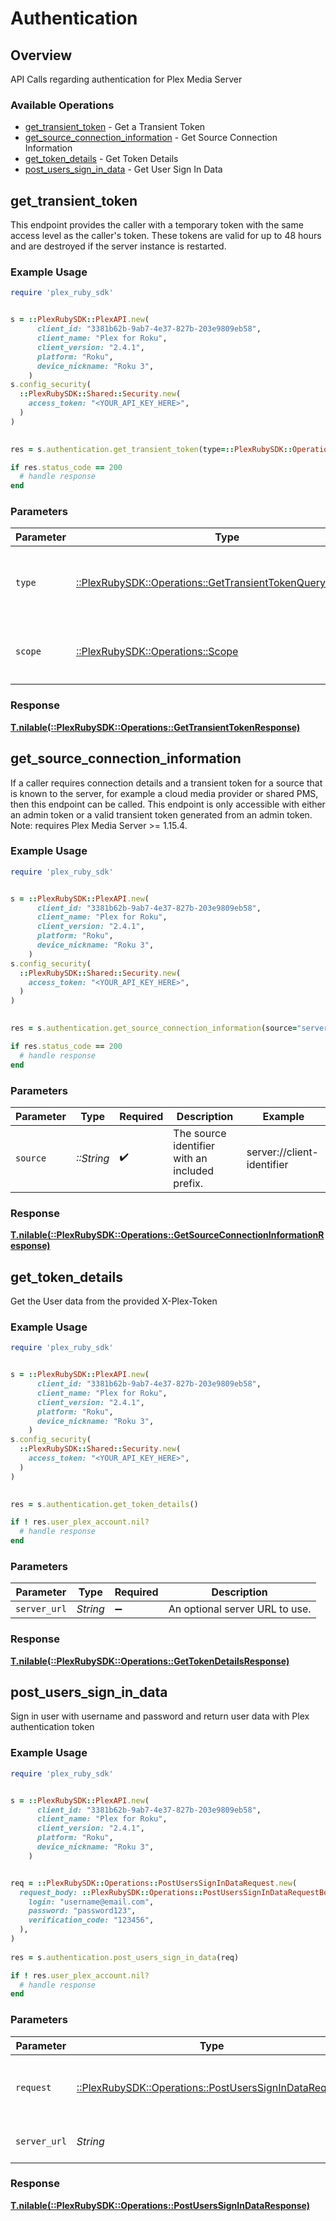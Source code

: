 # Authentication

## Overview

API Calls regarding authentication for Plex Media Server


### Available Operations

* [get_transient_token](#get_transient_token) - Get a Transient Token
* [get_source_connection_information](#get_source_connection_information) - Get Source Connection Information
* [get_token_details](#get_token_details) - Get Token Details
* [post_users_sign_in_data](#post_users_sign_in_data) - Get User Sign In Data

## get_transient_token

This endpoint provides the caller with a temporary token with the same access level as the caller's token. These tokens are valid for up to 48 hours and are destroyed if the server instance is restarted.


### Example Usage

```ruby
require 'plex_ruby_sdk'


s = ::PlexRubySDK::PlexAPI.new(
      client_id: "3381b62b-9ab7-4e37-827b-203e9809eb58",
      client_name: "Plex for Roku",
      client_version: "2.4.1",
      platform: "Roku",
      device_nickname: "Roku 3",
    )
s.config_security(
  ::PlexRubySDK::Shared::Security.new(
    access_token: "<YOUR_API_KEY_HERE>",
  )
)

    
res = s.authentication.get_transient_token(type=::PlexRubySDK::Operations::GetTransientTokenQueryParamType::DELEGATION, scope=::PlexRubySDK::Operations::Scope::ALL)

if res.status_code == 200
  # handle response
end

```

### Parameters

| Parameter                                                                                                                | Type                                                                                                                     | Required                                                                                                                 | Description                                                                                                              |
| ------------------------------------------------------------------------------------------------------------------------ | ------------------------------------------------------------------------------------------------------------------------ | ------------------------------------------------------------------------------------------------------------------------ | ------------------------------------------------------------------------------------------------------------------------ |
| `type`                                                                                                                   | [::PlexRubySDK::Operations::GetTransientTokenQueryParamType](../../models/operations/gettransienttokenqueryparamtype.md) | :heavy_check_mark:                                                                                                       | `delegation` - This is the only supported `type` parameter.                                                              |
| `scope`                                                                                                                  | [::PlexRubySDK::Operations::Scope](../../models/operations/scope.md)                                                     | :heavy_check_mark:                                                                                                       | `all` - This is the only supported `scope` parameter.                                                                    |

### Response

**[T.nilable(::PlexRubySDK::Operations::GetTransientTokenResponse)](../../models/operations/gettransienttokenresponse.md)**



## get_source_connection_information

If a caller requires connection details and a transient token for a source that is known to the server, for example a cloud media provider or shared PMS, then this endpoint can be called. This endpoint is only accessible with either an admin token or a valid transient token generated from an admin token.
Note: requires Plex Media Server >= 1.15.4.


### Example Usage

```ruby
require 'plex_ruby_sdk'


s = ::PlexRubySDK::PlexAPI.new(
      client_id: "3381b62b-9ab7-4e37-827b-203e9809eb58",
      client_name: "Plex for Roku",
      client_version: "2.4.1",
      platform: "Roku",
      device_nickname: "Roku 3",
    )
s.config_security(
  ::PlexRubySDK::Shared::Security.new(
    access_token: "<YOUR_API_KEY_HERE>",
  )
)

    
res = s.authentication.get_source_connection_information(source="server://client-identifier")

if res.status_code == 200
  # handle response
end

```

### Parameters

| Parameter                                      | Type                                           | Required                                       | Description                                    | Example                                        |
| ---------------------------------------------- | ---------------------------------------------- | ---------------------------------------------- | ---------------------------------------------- | ---------------------------------------------- |
| `source`                                       | *::String*                                     | :heavy_check_mark:                             | The source identifier with an included prefix. | server://client-identifier                     |

### Response

**[T.nilable(::PlexRubySDK::Operations::GetSourceConnectionInformationResponse)](../../models/operations/getsourceconnectioninformationresponse.md)**



## get_token_details

Get the User data from the provided X-Plex-Token

### Example Usage

```ruby
require 'plex_ruby_sdk'


s = ::PlexRubySDK::PlexAPI.new(
      client_id: "3381b62b-9ab7-4e37-827b-203e9809eb58",
      client_name: "Plex for Roku",
      client_version: "2.4.1",
      platform: "Roku",
      device_nickname: "Roku 3",
    )
s.config_security(
  ::PlexRubySDK::Shared::Security.new(
    access_token: "<YOUR_API_KEY_HERE>",
  )
)

    
res = s.authentication.get_token_details()

if ! res.user_plex_account.nil?
  # handle response
end

```

### Parameters

| Parameter                      | Type                           | Required                       | Description                    |
| ------------------------------ | ------------------------------ | ------------------------------ | ------------------------------ |
| `server_url`                   | *String*                       | :heavy_minus_sign:             | An optional server URL to use. |

### Response

**[T.nilable(::PlexRubySDK::Operations::GetTokenDetailsResponse)](../../models/operations/gettokendetailsresponse.md)**



## post_users_sign_in_data

Sign in user with username and password and return user data with Plex authentication token

### Example Usage

```ruby
require 'plex_ruby_sdk'


s = ::PlexRubySDK::PlexAPI.new(
      client_id: "3381b62b-9ab7-4e37-827b-203e9809eb58",
      client_name: "Plex for Roku",
      client_version: "2.4.1",
      platform: "Roku",
      device_nickname: "Roku 3",
    )


req = ::PlexRubySDK::Operations::PostUsersSignInDataRequest.new(
  request_body: ::PlexRubySDK::Operations::PostUsersSignInDataRequestBody.new(
    login: "username@email.com",
    password: "password123",
    verification_code: "123456",
  ),
)
    
res = s.authentication.post_users_sign_in_data(req)

if ! res.user_plex_account.nil?
  # handle response
end

```

### Parameters

| Parameter                                                                                                      | Type                                                                                                           | Required                                                                                                       | Description                                                                                                    |
| -------------------------------------------------------------------------------------------------------------- | -------------------------------------------------------------------------------------------------------------- | -------------------------------------------------------------------------------------------------------------- | -------------------------------------------------------------------------------------------------------------- |
| `request`                                                                                                      | [::PlexRubySDK::Operations::PostUsersSignInDataRequest](../../models/operations/postuserssignindatarequest.md) | :heavy_check_mark:                                                                                             | The request object to use for the request.                                                                     |
| `server_url`                                                                                                   | *String*                                                                                                       | :heavy_minus_sign:                                                                                             | An optional server URL to use.                                                                                 |

### Response

**[T.nilable(::PlexRubySDK::Operations::PostUsersSignInDataResponse)](../../models/operations/postuserssignindataresponse.md)**

